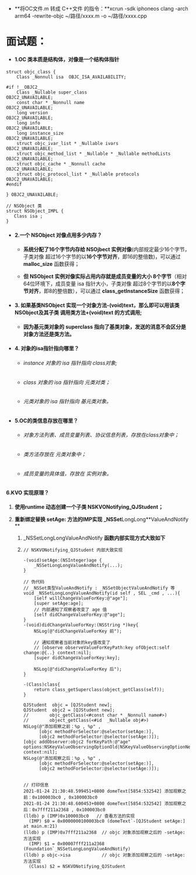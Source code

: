 * **将OC文件.m 转成 C++文件 的指令：**xcrun -sdk iphoneos clang -arch arm64 -rewrite-objc ~/路径/xxxx.m -o ~/路径/xxxx.cpp 

# 面试题：

* #### 1.OC 类本质是结构体，对像是一个结构体指针

```
struct objc_class {
    Class _Nonnull isa  OBJC_ISA_AVAILABILITY;

#if !__OBJC2__
    Class _Nullable super_class                              OBJC2_UNAVAILABLE;
    const char * _Nonnull name                               OBJC2_UNAVAILABLE;
    long version                                             OBJC2_UNAVAILABLE;
    long info                                                OBJC2_UNAVAILABLE;
    long instance_size                                       OBJC2_UNAVAILABLE;
    struct objc_ivar_list * _Nullable ivars                  OBJC2_UNAVAILABLE;
    struct objc_method_list * _Nullable * _Nullable methodLists                    OBJC2_UNAVAILABLE;
    struct objc_cache * _Nonnull cache                       OBJC2_UNAVAILABLE;
    struct objc_protocol_list * _Nullable protocols          OBJC2_UNAVAILABLE;
#endif

} OBJC2_UNAVAILABLE;

// NSObject 类
struct NSObject_IMPL {
   Class isa ;
}
```

* #### 2.一个 NSObject 对像点用多少内存？

  * **系统分配了16个字节内存给 NSOjbect 实例对像**\(内部规定最少16个字节，子类对像 超过16个字节的以**16个字节对齐**，即16的整倍数\)，可以通过 **malloc\_size** 函数获得；

  * **但 NSObject 实例对像实际占用内存就是成员变量的大小 8个字节**（相对64位环境下，成员变量 isa 指针大小，子类对像 超过8个字节的以**8个字节对齐**，即8的整倍数），可以通过 **class\_getInstanceSize** 函数获得；
* #### 3. 如果基类NSObject 实现一个对象方法-\(void\)text，那么即可以用该类NSObject及其子类 调用类方法+\(void\)text 的方式调用;

  * **因为基元类对象的 superclass 指向了基类对象，发送的消息不会区分是对象方法还是类方法。**
* #### 4. 对象的isa指针指向哪里？

  * ###### instance 对象的 isa 指针指向 class对象;
  * ###### class 对象的 isa 指针指向 元类对类；
  * ###### 元类对象的 isa 指针指向 基元类对象。
* #### 5.OC的类信息存放在哪里？

  * ###### 对象方法列表、成员变量列表、协议信息列表，存放在class对象中；
  * ###### 类方法存放在 元类对象中；
  * ###### 成员变量的具体值，存放在 实例对象。

#### 6.KVO 实现原理？

1. **使用runtime 动态创建一个子类 NSKVONotifying\_QJStudent；**

2. **重新绑定替换 setAge: 方法的IMP实现** **\_NSSet**LongLong**ValueAndNotify **

   1. \_NSSetLongLongValueAndNotify **函数内部实现方式大致如下**

   2. ```
      // NSKVONotifying_QJStudent 内部大致实现

      -(void)setAge:(NSInteger)age {
          _NSSetLongLongValueAndNotify(...);
      }

      // 伪代码
      // _NSSet类型ValueAndNotify : _NSSetObjectValueAndNotify 等
      void _NSSetLongLongValueAndNotify(id self , SEL _cmd , ...){
          [self willChangeValueForKey:@"age"];
          [super setAge:age];
          // 内部通知了观察者改变了 age 值
          [self didChangeValueForKey:@"age"];
      }
      -(void)didChangeValueForKey:(NSString *)key{
          NSLog(@"didChangeValueForKey 前");

          // 通知观察者当前对象的key值改变了
          // [observe observeValueForKeyPath:key ofObject:self change:@{..} context:nil];
          [super didChangeValueForKey:key];

          NSLog(@"didChangeValueForKey 后");
      }

      -(Class)class{
          return class_getSuperclass(object_getClass(self));
      }
      ```

          QJStudent  objc = [QJStudent new];
          QJStudent  objc2 = [QJStudent new];
          //        objc_getClass(<#const char * _Nonnull name#>)
          //        object_getClass(<#id  _Nullable obj#>)
          NSLog(@"添加观察之前：%p , %p" ,
                [objc methodForSelector:@selector(setAge:)],
                [objc2 methodForSelector:@selector(setAge:)]);
          [objc addObserver:objc2 forKeyPath:@"age" options:NSKeyValueObservingOptionOld|NSKeyValueObservingOptionNew context:nil];
          NSLog(@"添加观察之后：%p , %p" ,
                [objc methodForSelector:@selector(setAge:)],
                [objc2 methodForSelector:@selector(setAge:)]);


          // 打印信息
          2021-01-24 21:30:48.599451+0800 domeText[5854:532542] 添加观察之前：0x100003bc0 , 0x100003bc0
          2021-01-24 21:30:48.600453+0800 domeText[5854:532542] 添加观察之后：0x7fff211a2368 , 0x100003bc0
          (lldb) p (IMP)0x100003bc0   // 查看方法的实现
            (IMP) $0 = 0x0000000100003bc0 (domeText`-[QJStudent setAge:] at main.m:21)
          (lldb) p (IMP)0x7fff211a2368  // objc 对象添加观察之后的 -setAge: 方法实现
            (IMP) $1 = 0x00007fff211a2368 (Foundation`_NSSetLongLongValueAndNotify)
          (lldb) p objc->isa            // objc 对象添加观察之后的 -setAge: 方法实现
            (Class) $2 = NSKVONotifying_QJStudent



